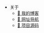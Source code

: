 * 关于
	* [🍁 我的博客](https://hassanwong.top)
	* [🚀 网址导航](https://navi.hassanwong.top)
	* [🦄 项目源码](https://github.com/hassanblog/docsify/)